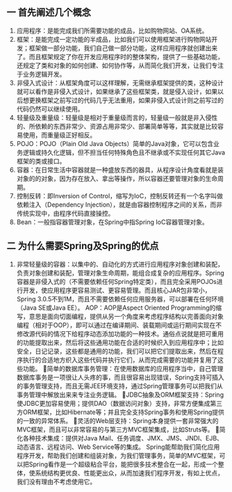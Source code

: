 一 首先阐述几个概念
------
1.  应用程序：是能完成我们所需要功能的成品，比如购物网站、OA系统。
2.  框架：是能完成一定功能的半成品，比如我们可以使用框架进行购物网站开发；框架做一部分功能，我们自己做一部分功能，这样应用程序就创建出来了。而且框架规定了你在开发应用程序时的整体架构，提供了一些基础功能，还规定了类和对象的如何创建、如何协作等，从而简化我们开发，让我们专注于业务逻辑开发。
3.  非侵入式设计：从框架角度可以这样理解，无需继承框架提供的类，这种设计就可以看作是非侵入式设计，如果继承了这些框架类，就是侵入设计，如果以后想更换框架之前写过的代码几乎无法重用，如果非侵入式设计则之前写过的代码仍然可以继续使用。
4.  轻量级及重量级：轻量级是相对于重量级而言的，轻量级一般就是非入侵性的、所依赖的东西非常少、资源占用非常少、部署简单等等，其实就是比较容易使用，而重量级正好相反。
5.  POJO：POJO（Plain Old Java Objects）简单的Java对象，它可以包含业务逻辑或持久化逻辑，但不担当任何特殊角色且不继承或不实现任何其它Java框架的类或接口。
6.  容器：在日常生活中容器就是一种盛放东西的器具，从程序设计角度看就是装对象的的对象，因为存在放入、拿出等操作，所以容器还要管理对象的生命周期。
7.  控制反转：即Inversion of Control，缩写为IoC，控制反转还有一个名字叫做依赖注入（Dependency Injection），就是由容器控制程序之间的关系，而非传统实现中，由程序代码直接操控。
8.  Bean：一般指容器管理对象，在Spring中指Spring IoC容器管理对象。

二 为什么需要Spring及Spring的优点
------
1.  非常轻量级的容器：以集中的、自动化的方式进行应用程序对象创建和装配，负责对象创建和装配，管理对象生命周期，能组合成复杂的应用程序。Spring容器是非侵入式的（不需要依赖任何Spring特定类），而且完全采用POJOs进行开发，使应用程序更容易测试、更容易管理。而且核心JAR包非常小，Spring 3.0.5不到1M，而且不需要依赖任何应用服务器，可以部署在任何环境（Java SE或Java EE）。
AOP：AOP是Aspect Oriented Programming的缩写，意思是面向切面编程，提供从另一个角度来考虑程序结构以完善面向对象编程（相对于OOP），即可以通过在编译期间、装载期间或运行期间实现在不修改源代码的情况下给程序动态添加功能的一种技术。通俗点说就是把可重用的功能提取出来，然后将这些通用功能在合适的时候织入到应用程序中；比如安全，日记记录，这些都是通用的功能，我们可以把它们提取出来，然后在程序执行的合适地方织入这些代码并执行它们，从而完成需要的功能并复用了这些功能。
简单的数据库事务管理：在使用数据库的应用程序当中，自己管理数据库事务是一项很让人头疼的事，而且很容易出现错误，Spring支持可插入的事务管理支持，而且无需JEE环境支持，通过Spring管理事务可以把我们从事务管理中解放出来来专注业务逻辑。
JDBC抽象及ORM框架支持：Spring使JDBC更加容易使用；提供DAO（数据访问对象）支持，非常方便集成第三方ORM框架，比如Hibernate等；并且完全支持Spring事务和使用Spring提供的一致的异常体系。
灵活的Web层支持：Spring本身提供一套非常强大的MVC框架，而且可以非常容易的与第三方MVC框架集成，比如Struts等。
简化各种技术集成：提供对Java Mail、任务调度、JMX、JMS、JNDI、EJB、动态语言、远程访问、Web Service等的集成。
Spring能帮助我们简化应用程序开发，帮助我们创建和组装对象，为我们管理事务，简单的MVC框架，可以把Spring看作是一个超级粘合平台，能把很多技术整合在一起，形成一个整体，使系统结构更优良、性能更出众，从而加速我们程序开发，有如上优点，我们没有理由不考虑使用它。
